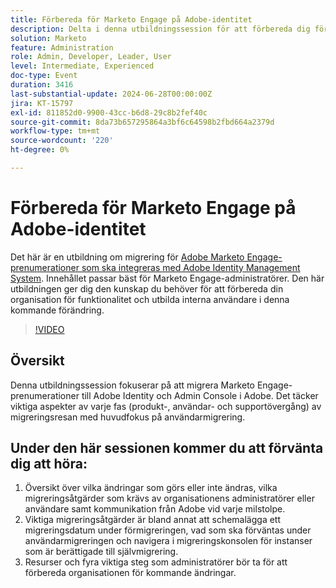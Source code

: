 ```yaml
---
title: Förbereda för Marketo Engage på Adobe-identitet
description: Delta i denna utbildningssession för att förbereda dig för migrering av Marketo Engage-prenumerationer till Adobe Identity, med fokus på användarmigrering, viktiga åtgärder och viktiga resurser för administratörer, med vägledning om navigering i migreringskonsolen och förståelse för förändringar vid varje milstolpe.
solution: Marketo
feature: Administration
role: Admin, Developer, Leader, User
level: Intermediate, Experienced
doc-type: Event
duration: 3416
last-substantial-update: 2024-06-28T00:00:00Z
jira: KT-15797
exl-id: 811852d0-9900-43cc-b6d8-29c8b2fef40c
source-git-commit: 8da73b657295864a3bf6c64598b2fbd664a2379d
workflow-type: tm+mt
source-wordcount: '220'
ht-degree: 0%

---
```


# Förbereda för Marketo Engage på Adobe-identitet

Det här är en utbildning om migrering för [Adobe Marketo Engage-prenumerationer som ska integreras med Adobe Identity Management System](https://experienceleague.adobe.com/sv/docs/marketo/using/product-docs/administration/marketo-with-adobe-identity/adobe-identity-management-overview). Innehållet passar bäst för Marketo Engage-administratörer. Den här utbildningen ger dig den kunskap du behöver för att förbereda din organisation för funktionalitet och utbilda interna användare i denna kommande förändring.


>[!VIDEO](https://video.tv.adobe.com/v/3432369/?learn=on&captions=swe)

## Översikt

Denna utbildningssession fokuserar på att migrera Marketo Engage-prenumerationer till Adobe Identity och Admin Console i Adobe. Det täcker viktiga aspekter av varje fas (produkt-, användar- och supportövergång) av migreringsresan med huvudfokus på användarmigrering.

## Under den här sessionen kommer du att förvänta dig att höra:

1. Översikt över vilka ändringar som görs eller inte ändras, vilka migreringsåtgärder som krävs av organisationens administratörer eller användare samt kommunikation från Adobe vid varje milstolpe.
1. Viktiga migreringsåtgärder är bland annat att schemalägga ett migreringsdatum under förmigreringen, vad som ska förväntas under användarmigreringen och navigera i migreringskonsolen för instanser som är berättigade till självmigrering.
1. Resurser och fyra viktiga steg som administratörer bör ta för att förbereda organisationen för kommande ändringar.
